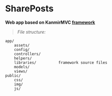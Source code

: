 SharePosts
==========
**Web app based on KanmirMVC [framework](https://github.com/kanmir/kanmirMVC)**

>_File structure:_

    app/                    
        assets/             
        config/
        controllers/        
        helpers/
        libraries/          framework source files
        models/
        views/
    public/
        css/
        img/
        js/     


